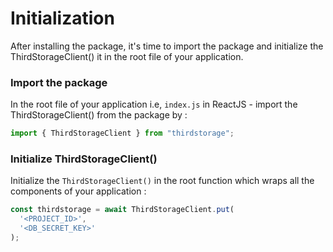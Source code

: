 # Initialization

After installing the package, it's time to import the package and initialize the ThirdStorageClient() it in the root file of your application.

### Import the package

In the root file of your application i.e, `index.js` in ReactJS - import the ThirdStorageClient() from the package by :

```js
import { ThirdStorageClient } from "thirdstorage";
```

### Initialize ThirdStorageClient()

Initialize the `ThirdStorageClient()` in the root function which wraps all the components of your application :

```js
const thirdstorage = await ThirdStorageClient.put(
  '<PROJECT_ID>',
  '<DB_SECRET_KEY>'
);
```